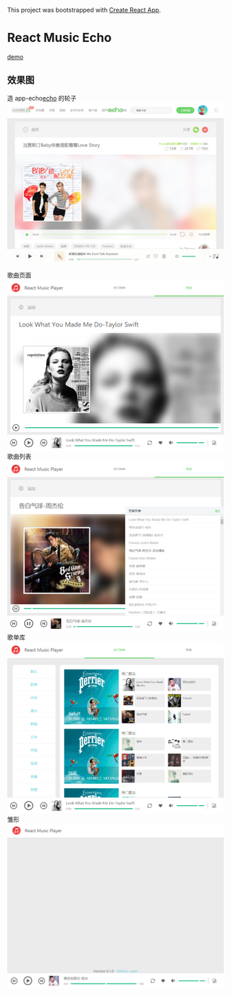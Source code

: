 This project was bootstrapped with [Create React App](https://github.com/facebookincubator/create-react-app).

# React Music Echo

[demo](http://erplayer.limonplayer.cn)

## 效果图

造 app-echo[echo](www.app-echo.com) 的轮子
![echo](./docs/img/5.png)

歌曲页面
![song-page](./docs/img/1.png)
歌曲列表
![song-list-page](./docs/img/2.png)
歌单库
![hot-list-page](./docs/img/3.png)
雏形
![create-page](./docs/img/4.png)